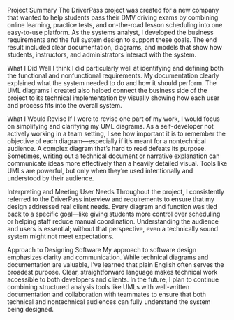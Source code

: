 
Project Summary
The DriverPass project was created for a new company that wanted to help students pass their DMV driving exams by combining online learning, practice tests, and on-the-road lesson scheduling into one easy-to-use platform. As the systems analyst, I developed the business requirements and the full system design to support these goals. The end result included clear documentation, diagrams, and models that show how students, instructors, and administrators interact with the system.

What I Did Well
I think I did particularly well at identifying and defining both the functional and nonfunctional requirements. My documentation clearly explained what the system needed to do and how it should perform. The UML diagrams I created also helped connect the business side of the project to its technical implementation by visually showing how each user and process fits into the overall system.

What I Would Revise
If I were to revise one part of my work, I would focus on simplifying and clarifying my UML diagrams. As a self-developer not actively working in a team setting, I see how important it is to remember the objective of each diagram—especially if it’s meant for a nontechnical audience. A complex diagram that’s hard to read defeats its purpose. Sometimes, writing out a technical document or narrative explanation can communicate ideas more effectively than a heavily detailed visual. Tools like UMLs are powerful, but only when they’re used intentionally and understood by their audience.

Interpreting and Meeting User Needs
Throughout the project, I consistently referred to the DriverPass interview and requirements to ensure that my design addressed real client needs. Every diagram and function was tied back to a specific goal—like giving students more control over scheduling or helping staff reduce manual coordination. Understanding the audience and users is essential; without that perspective, even a technically sound system might not meet expectations.

Approach to Designing Software
My approach to software design emphasizes clarity and communication. While technical diagrams and documentation are valuable, I’ve learned that plain English often serves the broadest purpose. Clear, straightforward language makes technical work accessible to both developers and clients. In the future, I plan to continue combining structured analysis tools like UMLs with well-written documentation and collaboration with teammates to ensure that both technical and nontechnical audiences can fully understand the system being designed.
